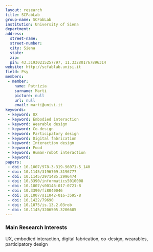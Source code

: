 ```yaml
---
layout: research
title: SCFabLab
group-name: SCFabLab
institution: University of Siena
department: 
address: 
  street-name: 
  street-number: 
  city: Siena
  state: 
  zip: 
  pin: 43.31930215257797, 11.332801767896314
website: http://scfablab.unisi.it
field: Psy
members: 
 - member: 
    name: Patrizia
    surname: Marti
    picture: null
    url: null
    email: marti@unisi.it
keywords: 
 - keyword: UX
 - keyword: Embodied interaction
 - keyword: Wearable design
 - keyword: Co-design
 - keyword: Participatory design
 - keyword: Digital fabrication
 - keyword: Interaction design
 - keyword: Food
 - keyword: Human-robot interaction
 - keyword: 
papers: 
 - doi: 10.1007/978-3-319-96071-5_140
 - doi: 10.1145/3196709.3196777
 - doi: 10.1145/2971485.2996474
 - doi: 10.3390/informatics5010008
 - doi: 10.1007/s00146-017-0721-8
 - doi: 10.3390/fi8040046
 - doi: 10.1007/s11042-016-3595-8
 - doi: 10.1422/79690
 - doi: 10.1075/is.13.2.03rob
 - doi: 10.1145/3206505.3206605
---
```



### Main Research Interests
UX, embodied interaction, digital fabrication, co-design, wearables, participatory design